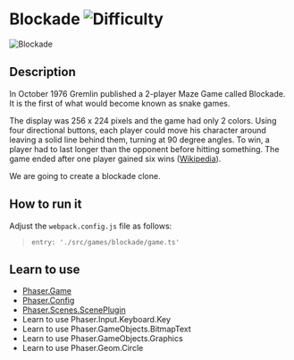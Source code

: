 # Blockade ![Difficulty](https://img.shields.io/badge/Difficulty-Beginner-green.svg)

![Blockade](assets/github/blockade.png)

## Description

In October 1976 Gremlin published a 2-player Maze Game called Blockade.
It is the first of what would become known as snake games.

The display was 256 x 224 pixels and the game had only 2 colors.
Using four directional buttons, each player could move his character around
leaving a solid line behind them, turning at 90 degree angles. To win, a player
had to last longer than the opponent before hitting something. The game ended
after one player gained six wins ([Wikipedia](<https://en.wikipedia.org/wiki/Blockade_(video_game)>)).

We are going to create a blockade clone.

## How to run it

Adjust the `webpack.config.js` file as follows:

> `entry: './src/games/blockade/game.ts'`

## Learn to use

- [Phaser.Game](https://github.com/digitsensitive/phaser3-typescript/blob/master/cheatsheets/boot/game.md)
- [Phaser.Config](https://github.com/digitsensitive/phaser3-typescript/blob/master/cheatsheets/boot/config.md)
- [Phaser.Scenes.ScenePlugin](https://github.com/digitsensitive/phaser3-typescript/blob/master/cheatsheets/scene/plugins/scene-plugin.md)
- Learn to use Phaser.Input.Keyboard.Key
- Learn to use Phaser.GameObjects.BitmapText
- Learn to use Phaser.GameObjects.Graphics
- Learn to use Phaser.Geom.Circle
